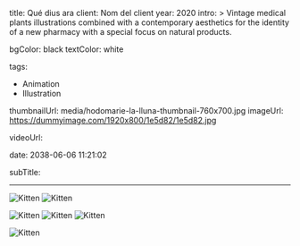 title: Qué dius ara
client: Nom del client
year: 2020
intro: > 
	Vintage medical plants illustrations combined with a contemporary aesthetics for the identity of a new pharmacy with a special focus on natural products.

bgColor: 		black
textColor: 	white

tags:
  - Animation
  - Illustration

thumbnailUrl: media/hodomarie-la-lluna-thumbnail-760x700.jpg
imageUrl: https://dummyimage.com/1920x800/1e5d82/1e5d82.jpg

videoUrl: 

date: 2038-06-06 11:21:02

subTitle: 

---

<div class="gallery">

![Kitten](https://dummyimage.com/800x500/1e5d82/1e5d82.jpg "x2")
![Kitten](https://dummyimage.com/800x500/1e5d82/1e5d82.jpg "x2")
</div>


<div class="gallery">

![Kitten](https://dummyimage.com/600/1e5d82/1e5d82.jpg "x3")
![Kitten](https://dummyimage.com/600/1e5d82/1e5d82.jpg "x3")
![Kitten](https://dummyimage.com/600/1e5d82/1e5d82.jpg "x3")
</div>

<div class="gallery">

![Kitten](https://dummyimage.com/1200x400/1e5d82/1e5d82.jpg "x1")
</div>
